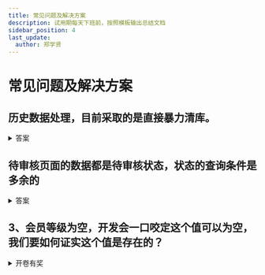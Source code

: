```yaml
---
title: 常见问题及解决方案
description: 试用期每天下班前，按照模板输出总结文档
sidebar_position: 4
last_update:
  author: 郑学贤
---
```

# 常见问题及解决方案

## 历史数据处理，目前采取的是直接暴力清库。
<details>
<summary>答案</summary>

:::info 缺点
这种解决方案是可以直接解决短期问题。系统看似不报错了，存在两点不好：
A.养成一个很不好的习惯，遇到报错直接清空表数据，然后大家花费大量的时间重新造数据；
B.直接把测试环境存在的问题隐藏掉了，到上线后，线上的正常数据也会变成测试环境所谓的脏数据，问题会被放大
:::

:::info 正确做法
1、涉及表字段的增加和删除，开发在设计阶段需要考虑并做好表数据的初始化，提供初始化sql
2、测试过程中发现报错，直接提缺陷给开发，并且不允许清数据的测试方式
:::

</details>

## 待审核页面的数据都是待审核状态，状态的查询条件是多余的
<details>
<summary>答案</summary>

![](@site/static/img/test_img/2023-04-18-14-03-49.png)

:::info 问题
待审核页面的数据，只有一个状态，查询条件中的其他状态的数据根本不可能存在
:::

:::info 优化
多余的查询条件，需要去掉；或者状态查询条件都去掉
:::

</details>

## 3、会员等级为空，开发会一口咬定这个值可以为空，我们要如何证实这个值是存在的？
<details>
<summary>开卷有奖</summary>

![](@site/static/img/test_img/2022-07-19-11-35-26.png)

:::info 通过接口排查问题
确定接口返回值为空，属于后台的接口缺陷
:::

![](@site/static/img/test_img/2022-07-19-11-35-56.png)

:::info 确认问题
同一个会员数据，在两个不同页面，接口的返回值不一样，能确定上一个页面正常也是有值的。
:::

</details>
